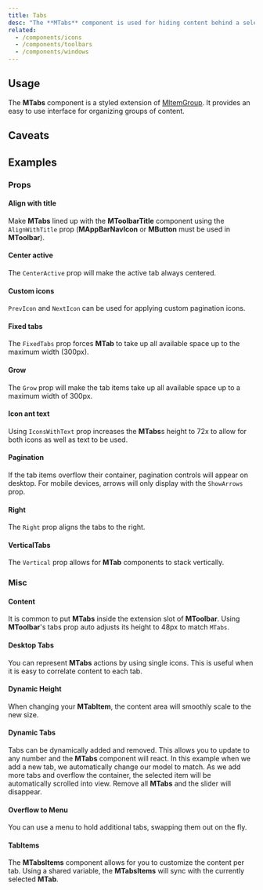 ```yaml
---
title: Tabs
desc: "The **MTabs** component is used for hiding content behind a selectable item. This can also be used as a pseudo-navigation for a page, where the tabs are links and the tab-items are the content."
related:
  - /components/icons
  - /components/toolbars
  - /components/windows
---
```


## Usage

The **MTabs** component is a styled extension of [MItemGroup](/components/item-groups). It provides an easy to use
interface for organizing groups of content.

<tabs-usage></tabs-usage>

## Caveats

<masa-alerts type="warning" content="When using the `Dark` prop and `NOT` providing a custom `color`, the **MTabs** component will default its color to white. When using **MTabItem**'s that contain required input fields you must use the `eager` prop in order to validate the required fields that are not yet visible."></masa-alerts>

## Examples

### Props

#### Align with title

Make **MTabs** lined up with the **MToolbarTitle** component using the `AlignWithTitle` prop (**MAppBarNavIcon**
or **MButton** must be used in **MToolbar**).

<masa-example file="Examples.components.tabs.AlignWithTitle"></masa-example>

#### Center active

The `CenterActive` prop will make the active tab always centered.

<masa-example file="Examples.components.tabs.CenterActive"></masa-example>

#### Custom icons

`PrevIcon` and `NextIcon` can be used for applying custom pagination icons.

<masa-example file="Examples.components.tabs.CustomIcons"></masa-example>

#### Fixed tabs

The `FixedTabs` prop forces **MTab** to take up all available space up to the maximum width (300px).

<masa-example file="Examples.components.tabs.FixedTabs"></masa-example>

#### Grow

The `Grow` prop will make the tab items take up all available space up to a maximum width of 300px.

<masa-example file="Examples.components.tabs.Grow"></masa-example>

#### Icon ant text

Using `IconsWithText` prop increases the **MTabs**s height to 72x to allow for both icons as well as text to be used.

<masa-example file="Examples.components.tabs.IconAndText"></masa-example>

#### Pagination

If the tab items overflow their container, pagination controls will appear on desktop. For mobile devices, arrows will
only display with the `ShowArrows` prop.

<masa-example file="Examples.components.tabs.Pagination"></masa-example>

#### Right

The `Right` prop aligns the tabs to the right.

<masa-example file="Examples.components.tabs.Right"></masa-example>

#### VerticalTabs

The `Vertical` prop allows for **MTab** components to stack vertically.

<masa-example file="Examples.components.tabs.VerticalTabs"></masa-example>

### Misc

#### Content

It is common to put **MTabs** inside the extension slot of **MToolbar**. Using **MToolbar**'s tabs prop auto adjusts its height to 48px to match `MTabs`.

<masa-example file="Examples.components.tabs.Content"></masa-example>

#### Desktop Tabs

You can represent **MTabs** actions by using single icons. This is useful when it is easy to correlate content to each tab.

<masa-example file="Examples.components.tabs.DesktopTabs"></masa-example>

#### Dynamic Height

When changing your **MTabItem**, the content area will smoothly scale to the new size.

<masa-example file="Examples.components.tabs.DynamicHeight"></masa-example>

#### Dynamic Tabs

Tabs can be dynamically added and removed. This allows you to update to any number and the **MTabs** component will react. In this example when we add a new tab, we automatically change our model to match. As we add more tabs and overflow the container, the selected item will be automatically scrolled into view. Remove all **MTabs** and the slider will disappear.

<masa-example file="Examples.components.tabs.DynamicTabs"></masa-example>

#### Overflow to Menu

You can use a menu to hold additional tabs, swapping them out on the fly.

<masa-example file="Examples.components.tabs.OverflowToMenu"></masa-example>

#### TabItems

The **MTabsItems** component allows for you to customize the content per tab. Using a shared variable, the **MTabsItems** will sync with the currently selected **MTab**.

<masa-example file="Examples.components.tabs.TabItems"></masa-example>